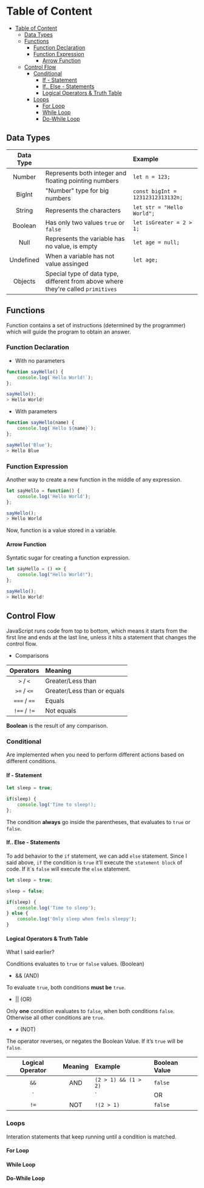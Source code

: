 # Table of Content

- [Table of Content](#table-of-content)
  - [Data Types](#data-types)
  - [Functions](#functions)
    - [Function Declaration](#function-declaration)
    - [Function Expression](#function-expression)
      - [Arrow Function](#arrow-function)
  - [Control Flow](#control-flow)
    - [Conditional](#conditional)
      - [If - Statement](#if---statement)
      - [If.. Else - Statements](#if-else---statements)
      - [Logical Operators & Truth Table](#logical-operators--truth-table)
    - [Loops](#loops)
      - [For Loop](#for-loop)
      - [While Loop](#while-loop)
      - [Do-While Loop](#do-while-loop)

## Data Types

| Data Type |                                                                                   | Example                           |
| :-------: | :-------------------------------------------------------------------------------- | :-------------------------------- |
|  Number   | Represents both integer and floating pointing numbers                             | `let n = 123;`                    |
|  BigInt   | "Number" type for big numbers                                                     | `const bigInt = 12312312313132n;` |
|  String   | Represents the characters                                                         | `let str = "Hello World";`        |
|  Boolean  | Has only two values `true` or `false`                                             | `let isGreater = 2 > 1;`          |
|   Null    | Represents the variable has no value, is empty                                    | `let age = null;`                 |
| Undefined | When a variable has not value assinged                                            | `let age;`                        |
|  Objects  | Special type of data type, different from above where they're called `primitives` |

## Functions

Function contains a set of instructions (determined by the programmer) which will guide the program to obtain an answer.

### Function Declaration

- With no parameters
```javascript
function sayHello() {
    console.log(`Hello World!`);
};

sayHello();
> Hello World!
```

- With parameters
```javascript
function sayHello(name) {
    console.log(`Hello ${name}`);
};

sayHello('Blue');
> Hello Blue
```

### Function Expression

Another way to create a new function in the middle of any expression.

```javascript
let sayHello = function() {
    console.log('Hello World');
};

sayHello();
> Hello World
```

Now, function is a value stored in a variable.

#### Arrow Function

Syntatic sugar for creating a function expression.

```javascript
let sayHello = () => {
    console.log("Hello World!");
};

sayHello();
> Hello World!
```

## Control Flow

JavaScript runs code from top to bottom, which means it starts from the first line and ends at the last line, unless it hits a statement that changes the control flow.

- Comparisons

|  Operators   | Meaning                     |
| :----------: | :-------------------------- |
|  `>` / `<`   | Greater/Less than           |
| `>=` / `<=`  | Greater/Less than or equals |
| `===` / `==` | Equals                      |
| `!==` / `!=` | Not equals                  |

**Boolean** is the result of any comparison.

### Conditional

Are implemented when you need to perform different actions based on different conditions.

#### If - Statement

```jsx
let sleep = true;

if(sleep) {
	console.log('Time to sleep!);
};
```

The condition **always** go inside the parentheses, that evaluates to `true` or `false`.

#### If.. Else - Statements

To add behavior to the `if` statement, we can add `else` statement. Since I said above, `if` the condition is `true` it’ll execute the `statement block` of code. If it´s `false` will execute the `else` statement.

```jsx
let sleep = true;

sleep = false;

if(sleep) {
	console.log('Time to sleep');
} else {
	console.log('Only sleep when feels sleepy');
}
```

#### Logical Operators & Truth Table

What I said earlier?

Conditions evaluates to `true` or `false` values. (Boolean)

- && (AND)

To evaluate `true`, both conditions **must be** `true`.

- || (OR)

Only **one** condition evaluates to `false`, when both conditions `false`. Otherwise all other conditions are `true`.

- ≠ (NOT)

The operator reverses, or negates the Boolean Value. If it’s `true` will be `false`.

| Logical Operator | Meaning | Example              | Boolean Value |
| :--------------: | :-----: | :------------------- | :------------ |
|       `&&`       |   AND   | `(2 > 1) && (1 > 2)` | `false`       |
|       `||`       |   OR    | `(2 > 1) || (1 > 2)` | `true`        |
|       `!=`       |   NOT   | `!(2 > 1)`           | `false`       |


### Loops
Interation statements that keep running until a condition is matched.

#### For Loop

#### While Loop

#### Do-While Loop